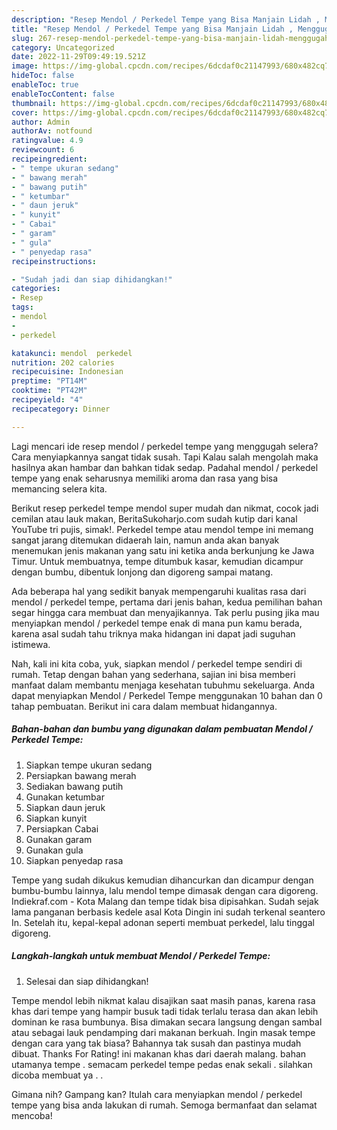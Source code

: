 ```yaml
---
description: "Resep Mendol / Perkedel Tempe yang Bisa Manjain Lidah , Menggugah Selera"
title: "Resep Mendol / Perkedel Tempe yang Bisa Manjain Lidah , Menggugah Selera"
slug: 267-resep-mendol-perkedel-tempe-yang-bisa-manjain-lidah-menggugah-selera
category: Uncategorized
date: 2022-11-29T09:49:19.521Z
image: https://img-global.cpcdn.com/recipes/6dcdaf0c21147993/680x482cq70/mendol-perkedel-tempe-foto-resep-utama.jpg
hideToc: false
enableToc: true
enableTocContent: false
thumbnail: https://img-global.cpcdn.com/recipes/6dcdaf0c21147993/680x482cq70/mendol-perkedel-tempe-foto-resep-utama.jpg
cover: https://img-global.cpcdn.com/recipes/6dcdaf0c21147993/680x482cq70/mendol-perkedel-tempe-foto-resep-utama.jpg
author: Admin
authorAv: notfound
ratingvalue: 4.9
reviewcount: 6
recipeingredient:
- " tempe ukuran sedang"
- " bawang merah"
- " bawang putih"
- " ketumbar"
- " daun jeruk"
- " kunyit"
- " Cabai"
- " garam"
- " gula"
- " penyedap rasa"
recipeinstructions:

- "Sudah jadi dan siap dihidangkan!"
categories:
- Resep
tags:
- mendol
- 
- perkedel

katakunci: mendol  perkedel 
nutrition: 202 calories
recipecuisine: Indonesian
preptime: "PT14M"
cooktime: "PT42M"
recipeyield: "4"
recipecategory: Dinner

---
```



Lagi mencari ide resep mendol / perkedel tempe yang menggugah selera? Cara menyiapkannya sangat tidak susah. Tapi Kalau salah mengolah maka hasilnya akan hambar dan bahkan tidak sedap. Padahal mendol / perkedel tempe yang enak seharusnya memiliki aroma dan rasa yang bisa memancing selera kita.


Berikut resep perkedel tempe mendol super mudah dan nikmat, cocok jadi cemilan atau lauk makan, BeritaSukoharjo.com sudah kutip dari kanal YouTube tri pujis, simak!. Perkedel tempe atau mendol tempe ini memang sangat jarang ditemukan didaerah lain, namun anda akan banyak menemukan jenis makanan yang satu ini ketika anda berkunjung ke Jawa Timur. Untuk membuatnya, tempe ditumbuk kasar, kemudian dicampur dengan bumbu, dibentuk lonjong dan digoreng sampai matang.

Ada beberapa hal yang sedikit banyak mempengaruhi kualitas rasa dari mendol / perkedel tempe, pertama dari jenis bahan, kedua pemilihan bahan segar hingga cara membuat dan menyajikannya. Tak perlu pusing jika mau menyiapkan mendol / perkedel tempe enak di mana pun kamu berada, karena asal sudah tahu triknya maka hidangan ini dapat jadi suguhan istimewa.


Nah, kali ini kita coba, yuk, siapkan mendol / perkedel tempe sendiri di rumah. Tetap dengan bahan yang sederhana, sajian ini bisa memberi manfaat dalam membantu menjaga kesehatan tubuhmu sekeluarga. Anda dapat menyiapkan Mendol / Perkedel Tempe menggunakan 10 bahan dan 0 tahap pembuatan. Berikut ini cara dalam membuat hidangannya.

<!--inarticleads1-->

##### Bahan-bahan dan bumbu yang digunakan dalam pembuatan Mendol / Perkedel Tempe:

1. Siapkan  tempe ukuran sedang
1. Persiapkan  bawang merah
1. Sediakan  bawang putih
1. Gunakan  ketumbar
1. Siapkan  daun jeruk
1. Siapkan  kunyit
1. Persiapkan  Cabai
1. Gunakan  garam
1. Gunakan  gula
1. Siapkan  penyedap rasa


Tempe yang sudah dikukus kemudian dihancurkan dan dicampur dengan bumbu-bumbu lainnya, lalu mendol tempe dimasak dengan cara digoreng. Indiekraf.com - Kota Malang dan tempe tidak bisa dipisahkan. Sudah sejak lama panganan berbasis kedele asal Kota Dingin ini sudah terkenal seantero In. Setelah itu, kepal-kepal adonan seperti membuat perkedel, lalu tinggal digoreng. 

<!--inarticleads2-->

##### Langkah-langkah untuk membuat Mendol / Perkedel Tempe:


1. Selesai dan siap dihidangkan!

Tempe mendol lebih nikmat kalau disajikan saat masih panas, karena rasa khas dari tempe yang hampir busuk tadi tidak terlalu terasa dan akan lebih dominan ke rasa bumbunya. Bisa dimakan secara langsung dengan sambal atau sebagai lauk pendamping dari makanan berkuah. Ingin masak tempe dengan cara yang tak biasa? Bahannya tak susah dan pastinya mudah dibuat. Thanks For Rating! ini makanan khas dari daerah malang. bahan utamanya tempe . semacam perkedel tempe pedas enak sekali . silahkan dicoba membuat ya . . 

Gimana nih? Gampang kan? Itulah cara menyiapkan mendol / perkedel tempe yang bisa anda lakukan di rumah. Semoga bermanfaat dan selamat mencoba!
